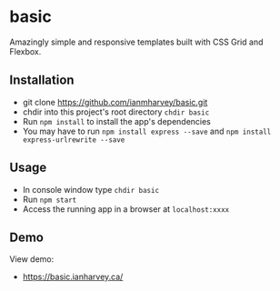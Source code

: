 # basic

Amazingly simple and responsive templates built with CSS Grid and Flexbox.

## Installation

+ git clone https://github.com/ianmharvey/basic.git
+ chdir into this project's root directory `chdir basic`
+ Run `npm install` to install the app's dependencies
+ You may have to run `npm install express --save` and `npm install express-urlrewrite --save` 

## Usage

+ In console window type `chdir basic` 
+ Run `npm start`
+ Access the running app in a browser at `localhost:xxxx`

## Demo

View demo:

+ https://basic.ianharvey.ca/
